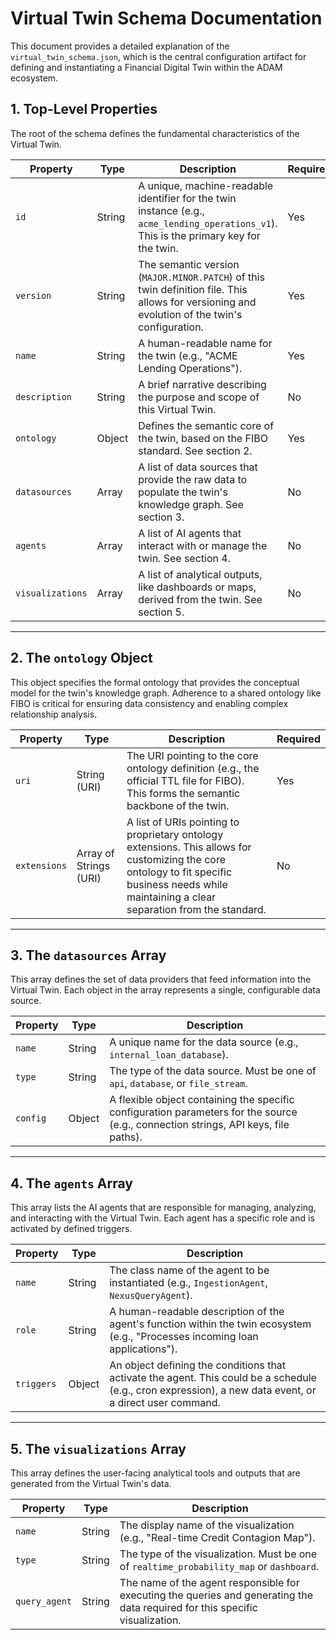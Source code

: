# Virtual Twin Schema Documentation

This document provides a detailed explanation of the `virtual_twin_schema.json`, which is the central configuration artifact for defining and instantiating a Financial Digital Twin within the ADAM ecosystem.

## 1. Top-Level Properties

The root of the schema defines the fundamental characteristics of the Virtual Twin.

| Property      | Type   | Description                                                                                                                              | Required |
|---------------|--------|------------------------------------------------------------------------------------------------------------------------------------------|----------|
| `id`          | String | A unique, machine-readable identifier for the twin instance (e.g., `acme_lending_operations_v1`). This is the primary key for the twin.    | Yes      |
| `version`     | String | The semantic version (`MAJOR.MINOR.PATCH`) of this twin definition file. This allows for versioning and evolution of the twin's configuration. | Yes      |
| `name`        | String | A human-readable name for the twin (e.g., "ACME Lending Operations").                                                                    | Yes      |
| `description` | String | A brief narrative describing the purpose and scope of this Virtual Twin.                                                                 | No       |
| `ontology`    | Object | Defines the semantic core of the twin, based on the FIBO standard. See section 2.                                                        | Yes      |
| `datasources` | Array  | A list of data sources that provide the raw data to populate the twin's knowledge graph. See section 3.                                  | No       |
| `agents`      | Array  | A list of AI agents that interact with or manage the twin. See section 4.                                                                | No       |
| `visualizations`| Array| A list of analytical outputs, like dashboards or maps, derived from the twin. See section 5.                                             | No       |

---

## 2. The `ontology` Object

This object specifies the formal ontology that provides the conceptual model for the twin's knowledge graph. Adherence to a shared ontology like FIBO is critical for ensuring data consistency and enabling complex relationship analysis.

| Property     | Type  | Description                                                                                                                               | Required |
|--------------|-------|-------------------------------------------------------------------------------------------------------------------------------------------|----------|
| `uri`        | String (URI) | The URI pointing to the core ontology definition (e.g., the official TTL file for FIBO). This forms the semantic backbone of the twin. | Yes      |
| `extensions` | Array of Strings (URI) | A list of URIs pointing to proprietary ontology extensions. This allows for customizing the core ontology to fit specific business needs while maintaining a clear separation from the standard. | No       |

---

## 3. The `datasources` Array

This array defines the set of data providers that feed information into the Virtual Twin. Each object in the array represents a single, configurable data source.

| Property | Type   | Description                                                                                                                            |
|----------|--------|----------------------------------------------------------------------------------------------------------------------------------------|
| `name`   | String | A unique name for the data source (e.g., `internal_loan_database`).                                                                    |
| `type`   | String | The type of the data source. Must be one of `api`, `database`, or `file_stream`.                                                        |
| `config` | Object | A flexible object containing the specific configuration parameters for the source (e.g., connection strings, API keys, file paths).      |

---

## 4. The `agents` Array

This array lists the AI agents that are responsible for managing, analyzing, and interacting with the Virtual Twin. Each agent has a specific role and is activated by defined triggers.

| Property   | Type   | Description                                                                                                                            |
|------------|--------|----------------------------------------------------------------------------------------------------------------------------------------|
| `name`     | String | The class name of the agent to be instantiated (e.g., `IngestionAgent`, `NexusQueryAgent`).                                            |
| `role`     | String | A human-readable description of the agent's function within the twin ecosystem (e.g., "Processes incoming loan applications").         |
| `triggers` | Object | An object defining the conditions that activate the agent. This could be a schedule (e.g., cron expression), a new data event, or a direct user command. |

---

## 5. The `visualizations` Array

This array defines the user-facing analytical tools and outputs that are generated from the Virtual Twin's data.

| Property      | Type   | Description                                                                                                                            |
|---------------|--------|----------------------------------------------------------------------------------------------------------------------------------------|
| `name`        | String | The display name of the visualization (e.g., "Real-time Credit Contagion Map").                                                        |
| `type`        | String | The type of the visualization. Must be one of `realtime_probability_map` or `dashboard`.                                               |
| `query_agent` | String | The name of the agent responsible for executing the queries and generating the data required for this specific visualization.            |

